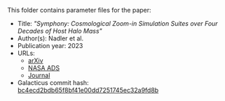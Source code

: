 This folder contains parameter files for the paper:

* Title: _"Symphony: Cosmological Zoom-in Simulation Suites over Four Decades of Host Halo Mass"_
* Author(s): Nadler et al.
* Publication year: 2023
* URLs:
  * [arXiv](https://arxiv.org/abs/2209.02675)
  * [NASA ADS](https://ui.adsabs.harvard.edu/abs/2023ApJ...945..159N)
  * [Journal](https://iopscience.iop.org/article/10.3847/1538-4357/acb68c)
* Galacticus commit hash: [bc4ecd2bdb65f8bf41e00dd7251745ec32a9fd8b](https://github.com/galacticusorg/galacticus/commit/bc4ecd2bdb65f8bf41e00dd7251745ec32a9fd8b)
